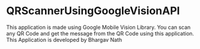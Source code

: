 # QRScannerUsingGoogleVisionAPI
This application is made using Google Mobile Vision Library. You can scan any QR Code and get the message from the QR Code using this application.
This Application is developed by Bhargav Nath
